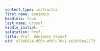 ```yaml
---
content_type: instructor
first_name: Benjamin
headless: true
last_name: Grosof
middle_initial: ''
salutation: Prof.
title: Prof. Benjamin Grosof
uid: d7546624-d50b-4f83-76c1-c82b06ea2773
---
```

